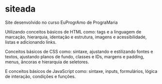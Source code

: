 # siteada

Site desenvolvido no curso EuProgrAmo de PrograMaria

Utilizando conceitos básicos de HTML como: tags e a linguagem de marcação, hierarquia, identação e estrutura, imagens e acessibilidade, listas e adicionando links.

Conceitos básicos de CSS como: sintaxe, ajustando e estilizando fontes e textos, ajustando planos de fundo, classes e IDs, margens e padding, menus, âncoras e hierarquia de seletores.

E conceitos básicos de JavaScript como: sintaxe, inputs, formulários, lógica de interação, condições e funções.
